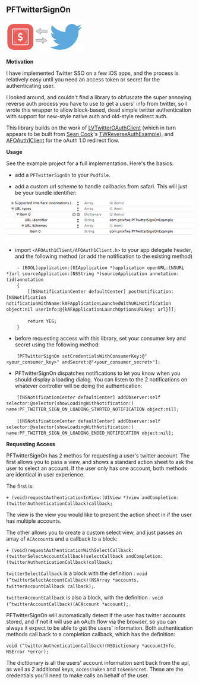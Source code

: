 PFTwitterSignOn
----

![PrixFixe + Twitter](README_resources/PrixFixe_Twitter.png)

**Motivation**

I have implemented Twitter SSO on a few iOS apps, and the process is relatively easy until you need an access token or secret for the authenticating user.

I looked around, and couldn't find a library to obfuscate the super annoying reverse auth process you have to use to get a users' info from twitter, so I wrote this wrapper to allow block-based, dead simple twitter authentication with support for new-style native auth and old-style redirect auth.

This library builds on the work of [LVTwitterOAuthClient](https://github.com/loovin/LVTwitterOAuthClient) (which in turn appears to be built from [Sean Cook](https://twitter.com/theSeanCook)'s [TWReverseAuthExample](https://github.com/seancook/TWReverseAuthExample)), and [AFOAuth1Client](https://github.com/AFNetworking/AFOAuth1Client) for the oAuth 1.0 redirect flow.

**Usage**

See the example project for a full implementation. Here's the basics:

- add a `PFTwitterSignOn` to your `Podfile`.

- add a custom url scheme to handle callbacks from safari. This will just be your bundle identifier:

![Custom URL Scheme](README_resources/URLSchemes.png)

- import `<AFOAuth1Client/AFOAuth1Client.h>` to your app delegate header, and the following method (or add the notification to the existing method)
```
    - (BOOL)application:(UIApplication *)application openURL:(NSURL *)url sourceApplication:(NSString *)sourceApplication annotation:(id)annotation
    {
        [[NSNotificationCenter defaultCenter] postNotification:[NSNotification notificationWithName:kAFApplicationLaunchedWithURLNotification object:nil userInfo:@{kAFApplicationLaunchOptionsURLKey: url}]];
    
        return YES;
    }
```
- before requesting access with this library, set your consumer key and secret using the following method:
```
    [PFTwitterSignOn setCredentialsWithConsumerKey:@"<your_consumer_key>" andSecret:@"<your_consumer_secret>"];
```
- PFTwitterSignOn dispatches notifications to let you know when you should display a loading dialog. You can listen to the 2 notifications on whatever controller will be doing the authentication:

```
    [[NSNotificationCenter defaultCenter] addObserver:self selector:@selector(showLoadingWithNotification:) name:PF_TWITTER_SIGN_ON_LOADING_STARTED_NOTIFICATION object:nil];
    
    [[NSNotificationCenter defaultCenter] addObserver:self selector:@selector(showLoadingWithNotification:) name:PF_TWITTER_SIGN_ON_LOADING_ENDED_NOTIFICATION object:nil];
```

**Requesting Access**

PFTwitterSignOn has 2 methos for requesting a user's twitter account. The first allows you to pass a view, and shows a standard action sheet to ask the user to select an account. If the user only has one account, both methods are identical in user experience.

The first is:

    + (void)requestAuthenticationInView:(UIView *)view andCompletion:(twitterAuthenticationCallback)callback;

The view is the view you would like to present the action sheet in if the user has multiple accounts.

The other allows you to create a custom select view, and just passes an array of `ACAccount`s and a callback to a block:

    + (void)requestAuthenticationWithSelectCallback:(twitterSelectAccountCallback)selectCallback andCompletion:(twitterAuthenticationCallback)callback;

`twitterSelectCallback` is a block with the definition : `void (^twitterSelectAccountCallback)(NSArray *accounts, twitterAccountCallback callback);`.

`twitterAccountCallback` is also a block, with the definition : `void (^twitterAccountCallback)(ACAccount *account);`.

PFTwitterSignOn will automatically detect if the user has twitter accounts stored, and if not it will use an oAuth flow via the browser, so you can always it expect to be able to get the users' information. Both authentication methods call back to a completion callback, which has the definition:

    void (^twitterAuthenticationCallback)(NSDictionary *accountInfo, NSError *error);

The dicttionary is all the users' account information sent back from the api, as well as 2 additional keys, `accessToken` and `tokenSecret`. These are the credentials you'll need to make calls on behalf of the user.
